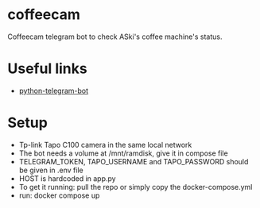 # coffeecam
Coffeecam telegram bot to check ASki's coffee machine's status.

# Useful links
- [python-telegram-bot](https://github.com/python-telegram-bot/python-telegram-bot)

# Setup
- Tp-link Tapo C100 camera in the same local network
- The bot needs a volume at /mnt/ramdisk, give it in compose file
- TELEGRAM_TOKEN, TAPO_USERNAME and TAPO_PASSWORD should be given in .env file
- HOST is hardcoded in app.py
- To get it running: pull the repo or simply copy the docker-compose.yml
- run: docker compose up